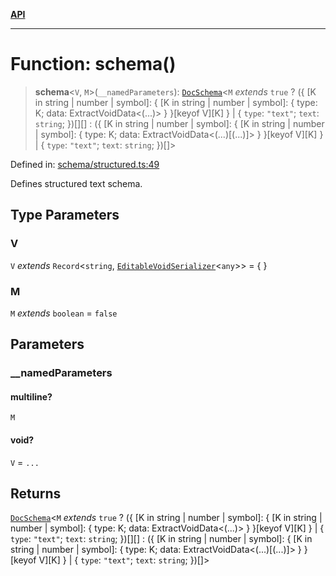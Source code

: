 [**API**](../API.md)

***

# Function: schema()

> **schema**\<`V`, `M`\>(`__namedParameters`): [`DocSchema`](../interfaces/DocSchema.md)\<`M` *extends* `true` ? (\{ \[K in string \| number \| symbol\]: \{ \[K in string \| number \| symbol\]: \{ type: K; data: ExtractVoidData\<(...)\> \} \}\[keyof V\]\[K\] \} \| \{ `type`: `"text"`; `text`: `string`; \})[][] : (\{ \[K in string \| number \| symbol\]: \{ \[K in string \| number \| symbol\]: \{ type: K; data: ExtractVoidData\<(...)\[(...)\]\> \} \}\[keyof V\]\[K\] \} \| \{ `type`: `"text"`; `text`: `string`; \})[]\>

Defined in: [schema/structured.ts:49](https://github.com/inokawa/edix/blob/17eb027c6558be0f6b434fe5269f1a66a1077362/src/schema/structured.ts#L49)

Defines structured text schema.

## Type Parameters

### V

`V` *extends* `Record`\<`string`, [`EditableVoidSerializer`](../interfaces/EditableVoidSerializer.md)\<`any`\>\> = \{ \}

### M

`M` *extends* `boolean` = `false`

## Parameters

### \_\_namedParameters

#### multiline?

`M`

#### void?

`V` = `...`

## Returns

[`DocSchema`](../interfaces/DocSchema.md)\<`M` *extends* `true` ? (\{ \[K in string \| number \| symbol\]: \{ \[K in string \| number \| symbol\]: \{ type: K; data: ExtractVoidData\<(...)\> \} \}\[keyof V\]\[K\] \} \| \{ `type`: `"text"`; `text`: `string`; \})[][] : (\{ \[K in string \| number \| symbol\]: \{ \[K in string \| number \| symbol\]: \{ type: K; data: ExtractVoidData\<(...)\[(...)\]\> \} \}\[keyof V\]\[K\] \} \| \{ `type`: `"text"`; `text`: `string`; \})[]\>

